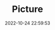 ---
weight: 1
images:
- /images/edited/11.jpeg
title: Picture
date: 2022-10-24 22:59:53
tags:
- luminar
- work
---